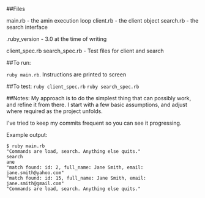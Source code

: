 
##Files

main.rb - the amin execution loop
client.rb - the client object
search.rb - the search interface

.ruby_version - 3.0 at the time of writing

client_spec.rb
search_spec.rb - Test files for client and search

##To run:

`ruby main.rb`. Instructions are printed to screen

##To test:
`ruby client_spec.rb`
`ruby search_spec.rb`

##Notes:
My approach is to do the simplest thing that can possibly work, and refine it from there.
I start with a few basic assumptions, and adjust where required as the project unfolds.

I've tried to keep my commits frequent so you can see it progressing.


Example output:
```
$ ruby main.rb
"Commands are load, search. Anything else quits."
search
ane
"match found: id: 2, full_name: Jane Smith, email: jane.smith@yahoo.com"
"match found: id: 15, full_name: Jane Smith, email: jane.smith@gmail.com"
"Commands are load, search. Anything else quits."
```